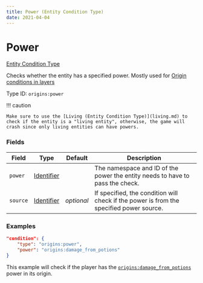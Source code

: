 ```yaml
---
title: Power (Entity Condition Type)
date: 2021-04-04
---
```


# Power

[Entity Condition Type](../entity_condition_types.md)

Checks whether the entity has a specified power. Mostly used for [Origin conditions in layers](../../guides/data/origin_conditions_in_layers.md)

Type ID: `origins:power`

!!! caution

    Make sure to use the [Living (Entity Condition Type)](living.md) to check if the entity is a "living entity", otherwise, the game will crash since only living entities can have powers.


### Fields

Field  | Type | Default | Description
-------|------|---------|-------------
`power` | [Identifier](../data_types/identifier.md) | | The namespace and ID of the power the entity needs to have to pass the check.
`source` | [Identifier](../data_types/identifier.md) | _optional_ | If specified, the condition will check if the power is from the specified power source.


### Examples

```json
"condition": {
    "type": "origins:power",
    "power": "origins:damage_from_potions"
}
```

This example will check if the player has the [`origins:damage_from_potions`](https://github.com/apace100/origins-fabric/blob/master/src/main/resources/data/origins/powers/damage_from_potions.json) power in its origin.
